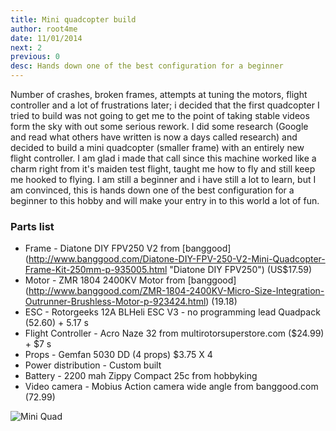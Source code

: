 ```yaml
---
title: Mini quadcopter build
author: root4me
date: 11/01/2014
next: 2
previous: 0
desc: Hands down one of the best configuration for a beginner
---
```



Number of crashes, broken frames, attempts at tuning the motors, flight controller and a lot of frustrations later; 
i decided that the first quadcopter I tried to build was not going to get me to the point of taking stable videos form the sky with out some 
serious rework. I did some research (Google and read what others have written is now a days called research) and decided to 
build a mini quadcopter (smaller frame) with an entirely new flight controller. I am glad i made that call since this machine worked like a 
charm right from it's maiden test flight, taught me how to fly and still keep me hooked to flying. I am still a beginner and i have still a 
lot to learn, but I am convinced, this is hands down one of the best configuration for a beginner to this hobby and will make your entry in 
to this world a lot of fun.


### Parts list
*   Frame - Diatone DIY FPV250 V2 from [banggood] (http://www.banggood.com/Diatone-DIY-FPV-250-V2-Mini-Quadcopter-Frame-Kit-250mm-p-935005.html "Diatone DIY FPV250") (US$17.59)
*   Motor - ZMR 1804 2400KV Motor from [banggood] (http://www.banggood.com/ZMR-1804-2400KV-Micro-Size-Integration-Outrunner-Brushless-Motor-p-923424.html) (19.18)
*   ESC - Rotorgeeks 12A BLHeli ESC V3 - no programming lead Quadpack (52.60) + 5.17 s
*   Flight Controller - Acro Naze 32 from multirotorsuperstore.com ($24.99) + $7 s
*   Props - Gemfan 5030 DD (4 props) $3.75 X 4
*   Power distribution - Custom built
*   Battery - 2200 mah Zippy Compact 25c from hobbyking
*   Video camera - Mobius Action camera wide angle from banggood.com (72.99)
   

![Mini Quad](img/miniQuad_gt4.jpg "Mini Quad")


